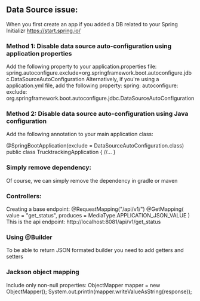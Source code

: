 
## Data Source issue:
When you first create an app if you added a DB related to your Spring Initializr
https://start.spring.io/

### Method 1: Disable data source auto-configuration using application properties
Add the following property to your application.properties file:
spring.autoconfigure.exclude=org.springframework.boot.autoconfigure.jdbc.DataSourceAutoConfiguration
Alternatively, if you're using a application.yml file, add the following property:
    spring:
        autoconfigure:
            exclude: org.springframework.boot.autoconfigure.jdbc.DataSourceAutoConfiguration

### Method 2: Disable data source auto-configuration using Java configuration
Add the following annotation to your main application class:

@SpringBootApplication(exclude = DataSourceAutoConfiguration.class)
public class TrucktrackingApplication {
    //...
}

### Simply remove dependency:
Of course, we can simply remove the dependency in gradle or maven




### Controllers:
Creating a base endpoint:
@RequestMapping("/api/v1/")
@GetMapping(
    value = "get_status",
    produces = MediaType.APPLICATION_JSON_VALUE
)
This is the api endpoint: http://localhost:8081/api/v1/get_status

### Using @Builder
To be able to return JSON formated builder you need to add getters and setters

### Jackson object mapping
Include only non-null                                                                                               properties:
ObjectMapper mapper = new ObjectMapper();
System.out.println(mapper.writeValueAsString(response));